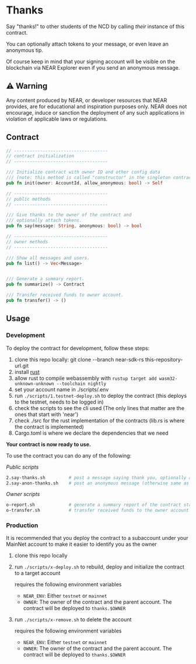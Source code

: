 # Thanks

Say "thanks!" to other students of the NCD by calling _their_ instance of this contract.

You can optionally attach tokens to your message, or even leave an anonymous tip.

Of course keep in mind that your signing account will be visible on the blockchain via NEAR Explorer even if you send an anonymous message.

## ⚠️ Warning

Any content produced by NEAR, or developer resources that NEAR provides, are for educational and inspiration purposes only.  NEAR does not encourage, induce or sanction the deployment of any such applications in violation of applicable laws or regulations.

## Contract

```rs
// ------------------------------------
// contract initialization
// ------------------------------------

/// Initialize contract with owner ID and other config data
/// (note: this method is called "constructor" in the singleton contract code)
pub fn init(owner: AccountId, allow_anonymous: bool) -> Self

// ------------------------------------
// public methods
// ------------------------------------

/// Give thanks to the owner of the contract and 
/// optionally attach tokens.
pub fn say(message: String, anonymous: bool) -> bool

// ------------------------------------
// owner methods
// ------------------------------------

/// Show all messages and users.
pub fn list() -> Vec<Message> 


/// Generate a summary report.
pub fn summarize() -> Contract

/// Transfer received funds to owner account.
pub fn transfer() -> ()
```


## Usage

### Development

To deploy the contract for development, follow these steps:

1. clone this repo locally: git clone --branch near-sdk-rs this-repository-url.git
2. install [rust](https://www.rust-lang.org/)
3. allow rust to compile webassembly with `rustup target add wasm32-unknown-unknown --toolchain nightly`
4. set your account name in ./scripts/.env
5. run `./scripts/1.testnet-deploy.sh` to deploy the contract (this deploys to the testnet, needs to be logged in)
6. check the scripts to see the cli used (The only lines that matter are the ones that start with 'near')
7. check ./src for the rust implementation of the contracts (lib.rs is where the contract is implemented)
8. Cargo.toml is where we declare the dependencies that we need

**Your contract is now ready to use.**

To use the contract you can do any of the following:

_Public scripts_

```sh
2.say-thanks.sh         # post a message saying thank you, optionally attaching NEAR tokens
2.say-anon-thanks.sh    # post an anonymous message (otherwise same as above)
```

_Owner scripts_

```sh
o-report.sh             # generate a summary report of the contract state
o-transfer.sh           # transfer received funds to the owner account
```

### Production

It is recommended that you deploy the contract to a subaccount under your MainNet account to make it easier to identify you as the owner

1. clone this repo locally
2. run `./scripts/x-deploy.sh` to rebuild, deploy and initialize the contract to a target account

   requires the following environment variables
   - `NEAR_ENV`: Either `testnet` or `mainnet`
   - `OWNER`: The owner of the contract and the parent account.  The contract will be deployed to `thanks.$OWNER`

3. run `./scripts/x-remove.sh` to delete the account

   requires the following environment variables
   - `NEAR_ENV`: Either `testnet` or `mainnet`
   - `OWNER`: The owner of the contract and the parent account.  The contract will be deployed to `thanks.$OWNER`

